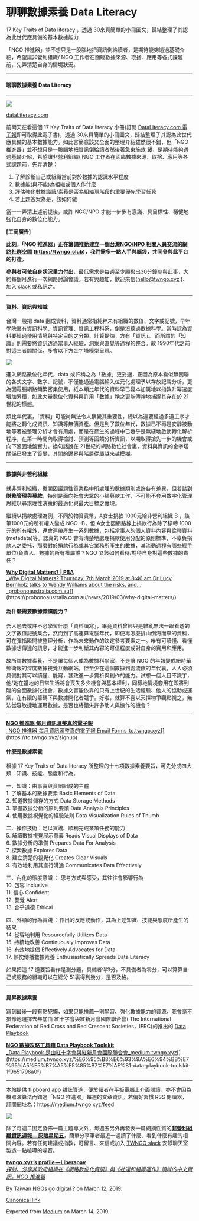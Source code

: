 
聊聊數據素養 Data Literacy
====================

17 Key Traits of Data literacy ，透過 30來頁簡單的小冊圖文，歸結整理了其認為此世代應具備的基本數據能力

「NGO 推進器」並不想只是一股腦地把資訊倒給讀者，是期待能夠透過基礎介紹，希望讓非營利組織/ NGO 工作者在面臨數據來源、取捨、應用等各式課題前，先弄清楚自身的情境狀況。

* * *

#### 聊聊數據素養 Data Literacy

* * *

[![](https://cdn-images-1.medium.com/max/800/1*npJ5Fbd96AJ9LkiBYevQTg.png)](https://go.dataliteracy.com/17keytraits)

[dataLiteracy.com](https://go.dataliteracy.com/17keytraits)

前兩天在看這個 17 Key Traits of Data literacy 小冊(訂閱 [DataLiteracy.com 電子報](https://go.dataliteracy.com/17keytraits)即可取得此電子書)，透過 30來頁簡單的小冊圖文，歸結整理了其認為此世代應具備的基本數據能力。如此言簡意該又全面的整理介紹雖然很不錯，但「NGO 推進器」並不想只是一股腦地把資訊倒給讀者然後著急東施效 顰，是期待能夠透過基礎介紹，希望讓非營利組織/ NGO 工作者在面臨數據來源、取捨、應用等各式課題前，先弄清楚︰

1.  了解診斷自己或組織當前對於數據的認識水平程度
2.  數據能(與不能)為組織或個人作什麼
3.  評估強化數據識讀/素養是否為組織現階段的重要優先學習任務
4.  若上題答案為是，該如何做

當一一弄清上述前提後，或許 NGO/NPO 才能一步步有意識、具目標性、穩健地強化自身的數位化能力。

**\[工啇廣告\]**

**此刻，「NGO 推進器」正在籌備推動建立一個**[**台灣NGO/NPO 相關人員交流的網路社群空間**](https://to.twngo.xyz/02262019) **(https://twngo.club)，我們需多一點人手與腦袋，共同參與此平台的打造。**

**參與者可依自身狀況量力付出**，最低需求是每週至少願撥出30分鐘參與此事，大約每個月進行一次網路討論會議。若有興趣加，歡迎來信(hello@twngo.xyz )、[加入 slack](https://to.twngo.xyz/slack) 或私訊之。

* * *

#### 資料、資訊與知識

台灣一般把 data 翻成資料，資料通常指純粹未有組織的數值、文字或記號，早年學院裏有資訊科學、資訊管理、資訊工程科系，倒是沒聽過數據科學。當時認為資料要經過使用情境與特定目的之分類、計算提煉，方有「資訊」。 而所謂的「知識」則需要將資訊透過當事人經驗，洞察與直覺等過程的整合。故 1990年代之前對這三者間關係，多會以下方金字塔模型呈現。

![](https://cdn-images-1.medium.com/max/800/1*6jxVLlMiHdo_q8AGUEBIQQ.png)

進入網路數位化年代，data 或許稱之為「數據」更妥適，正因為原本看似無關聯的各式文字、數字、記號，不僅能通過電腦輸入位元化處理予以存放記載分析，更為因電腦網路頻繁密集使用，紙本類比年代的資料早已變本加厲地以指教升冪速度增加累積，如此大量數位化資料興許用「數據」稱之更能傳神地捕捉其存在於 21世紀的樣態。

類比年代裏，「資料」可能尚無法令人察覺其重要性，總以為還要經過多道工序才能將之轉化成資訊、知識等無價資產。但是到了數位年代，數據已不再是安靜被動地等著被整理分析才會有用處，而是在產生的過程中已幾乎是無縫地啟動轉化解析程序，在第一時間內取得檢討、預測等回饋分析資訊，以期取得搶先一步的機會或向下鞏固地盤實力。換句話說在 21世紀的網路數位社會裏，資料與資訊的金字塔關係已發生了質變，其間的邊界與階層從屬越來越模糊。

* * *

#### 數據與非營利組織

就非營利組織，撇開因議題性質業務中所處理的數據類別或許各有差異，但若談到**財務管理與募款**，特別是面向社會大眾的小額募款工作，不可能不套用數字化管理思維以尋求理性決策的最適化與最大目標之實現。

繼續以捐款處理為例，不同於物質貨幤，A女士捐款 1000元給非營利組織 B ，該筆1000元的所有權人變成 NGO -B，但 A女士因網路線上捐款行為除了移轉 1000元的所有權外，還會連帶產生一系列數據，包括當事人的個人資料內容與詮釋資料(metadata)等。認真的 NGO 會有清楚地處理捐款使用分配的原則標準，不辜負捐款人之委托，那麼對於捐款行為或其它業務所產生的數據，其流動過程有哪些經手單位/負責人、數據的所有權屬誰？NGO 又該如何看待/對待自身對這些數據的責任？

[**Why Digital Matters? | PBA**  
_Why Digital Matters? Thursday, 7th March 2019 at 8:46 am Dr Lucy Bernholz talks to Wendy Williams about the risks, and…_probonoaustralia.com.au](https://probonoaustralia.com.au/news/2019/03/why-digital-matters/ "https://probonoaustralia.com.au/news/2019/03/why-digital-matters/")[](https://probonoaustralia.com.au/news/2019/03/why-digital-matters/)

#### **為什麼需要數據識讀能力？**

吾人過去或許不必學習什麼「資料讀寫」，畢竟資料曾經只是雜亂無法一眼看透的文字數值記號集合，然而到了高運算電腦年代，即便再怎麼排山倒海而來的資料，可在彈指瞬間被整理分析，作為未來動作的決定參考要素之一。唯有可讀懂、看懂數據想傳達的訊息，才能進一步判斷其內容的可信程度或對自身的實用和應用。

故所謂數據素養，不是讓每個人成為數據科學家，不是讓 NGO 的年報變成紐時華郵衛報的深度數據視覺互動網站，但至少在這個數據到處流竄的年代裏，人人必須具備對其可以讀懂、能寫，甚致進一步賞析與創作的能力。試想一個人目不識丁，他/她在當地的日常生活將會喪失多少機會與基本權利，同樣地情境套用在即將到臨的全面數據化社會，數據文盲能依靠的只有上世紀的生活經驗、他人的協助或運氣，在有限的籌碼下與數據開化者競爭。好啦，就算不喜以天擇物爭觀點視之，無法從容敏捷地運用數據，是否也將錯失許多助人與協作的機會？

* * *

[**NGO 推進器 每月資訊滙整真的電子報**  
_NGO 推進器 每月資訊滙整真的電子報 Email Forms_to.twngo.xyz](https://to.twngo.xyz/signup "https://to.twngo.xyz/signup")[](https://to.twngo.xyz/signup)

#### 什麼是數據素養

根據 17 Key Traits of Data literacy 所整理的十七項數據素養要旨，可先分成四大類：知識、技能、態度和行為。

一、知識：由事實與資訊組成的主體  
1\. 了解基本的數據要素 Basic Elements of Data   
2\. 知道數據儲存的方式 Data Storage Methods   
3\. 掌握數據分析的原則要領 Data Analysis Principles   
4\. 使用數據視覺化的經驗法則 Data Visualization Rules of Thumb  
   
二、操作技術：足以實踐、順利完成某項任務的能力   
5\. 解讀數據視覺展示意義 Reads Visual Displays of Data   
6\. 數據分析的準備 Prepares Data For Analysis   
7\. 探索數據 Explores Data   
8\. 建立清楚的視覺化 Creates Clear Visuals   
9\. 有效地利用其進行溝通 Communicates Data Effectively

三、內化的態度意識 ： 思考方式與感受，其往往會影響行為  
10\. 包容 Inclusive   
11\. 信心 Confident   
12\. 警覺 Alert   
13\. 合乎道德 Ethical

四、外顯的行為實踐 ：作出的反應或動作，其為上述知識、技能與態度所產生的結果  
14\. 從容地利用 Resourcefully Utilizes Data   
15\. 持續地改善 Continuously Improves Data   
16\. 有效地提倡 Effectively Advocates for Data   
17\. 熱忱傳播數據素養 Enthusiastically Spreads Data Literacy

如果把這 17 道要旨看作是測分題，具備者得3分，不具備者為零分，可以算算自己或服務的組織可以在總分 51裏得到幾分，是否及格。

* * *

#### 提昇數據素養

寫到最後一段有點犯懶，如果只能推薦一則學習、強化數據能力的資源，我會亳不猶豫地選擇去年底由 紅十字會與紅新月會國際聯合會( The International Federation of Red Cross and Red Crescent Societies，IFRC)的推出的 [Data Playbook](https://www.preparecenter.org/toolkit/data-playbook)

[**NGO 數據攻略工具箱 Data Playbook Toolskit**  
_Data Playbook 是由紅十字會與紅新月會國際聯合會_medium.twngo.xyz](https://medium.twngo.xyz/%E6%95%B8%E6%93%9A%E6%94%BB%E7%95%A5%E5%B7%A5%E5%85%B7%E7%AE%B1-data-playbook-toolskit-1f9b51796a0f "https://medium.twngo.xyz/%E6%95%B8%E6%93%9A%E6%94%BB%E7%95%A5%E5%B7%A5%E5%85%B7%E7%AE%B1-data-playbook-toolskit-1f9b51796a0f")[](https://medium.twngo.xyz/%E6%95%B8%E6%93%9A%E6%94%BB%E7%95%A5%E5%B7%A5%E5%85%B7%E7%AE%B1-data-playbook-toolskit-1f9b51796a0f)

* * *

本站提供 [flipboard app 雜誌](https://to.twngo.xyz/flipboard)管道，便於讀者在平板電腦上介面閱讀，亦不會因為機器演算法而錯過「NGO 推進器」每週的文章資訊。若偏好習慣 RSS 閱讀器，訂閱網址為：https://medium.twngo.xyz/feed

![](https://cdn-images-1.medium.com/max/600/1*Pwbl20M4A_Okv6r8SG7_Kg.png)

除了每週二固定發佈一篇主題專文外，每週五另外再發表一篇網摘性質的[**非營利組織資訊週報 — 灰暗星期五**](https://medium.twngo.xyz/newsletter/home)，簡單分享筆者最近一週讀了什麼、看到什麼有趣的相關內容。若有任何建議或指教，可留言、來信或加入 [TWNGO slack](http://to.twngo.xyz/2tHrRtj) 安靜聊天室製造一點喧嘩的噪音。

[**twngo.xyz’s profile — Liberapay**  
_探討、分享非政府組織在《網路數位化資訊》與《社運和組織運作》領域的中文資訊。NGO 推進器_](https://liberapay.com/twngo.xyz/ "https://liberapay.com/twngo.xyz/")

By [Taiwan NGOs go digital ?](https://medium.com/@twngo) on [March 12, 2019](https://medium.com/p/ea3a1d9159ef).

[Canonical link](https://medium.com/@twngo/%E8%81%8A%E8%81%8A%E6%95%B8%E6%93%9A%E7%B4%A0%E9%A4%8A-data-literacy-ea3a1d9159ef)

Exported from [Medium](https://medium.com) on March 14, 2019.